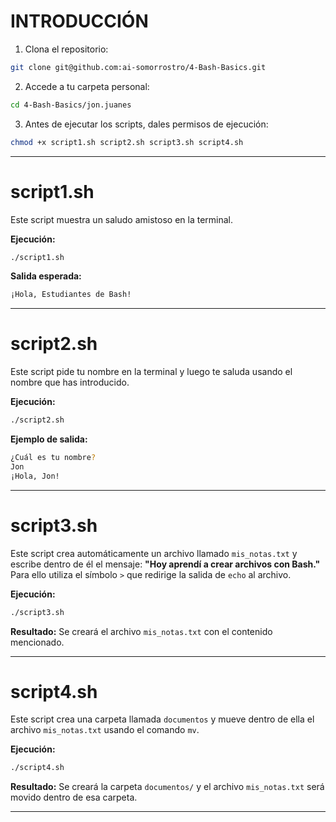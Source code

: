 # INTRODUCCIÓN

1. Clona el repositorio:

```bash
git clone git@github.com:ai-somorrostro/4-Bash-Basics.git
```

2. Accede a tu carpeta personal:

```bash
cd 4-Bash-Basics/jon.juanes
```

3. Antes de ejecutar los scripts, dales permisos de ejecución:

```bash
chmod +x script1.sh script2.sh script3.sh script4.sh
```

---

# script1.sh

Este script muestra un saludo amistoso en la terminal.

**Ejecución:**

```bash
./script1.sh
```

**Salida esperada:**

```bash
¡Hola, Estudiantes de Bash!
```

---

# script2.sh

Este script pide tu nombre en la terminal y luego te saluda usando el nombre que has introducido.

**Ejecución:**

```bash
./script2.sh
```

**Ejemplo de salida:**

```bash
¿Cuál es tu nombre?
Jon
¡Hola, Jon!
```

---

# script3.sh

Este script crea automáticamente un archivo llamado `mis_notas.txt` y escribe dentro de él el mensaje:
**"Hoy aprendí a crear archivos con Bash."** 
Para ello utiliza el símbolo `>` que redirige la salida de `echo` al archivo.

**Ejecución:**

```bash
./script3.sh
```

**Resultado:**
Se creará el archivo `mis_notas.txt` con el contenido mencionado.

---

# script4.sh

Este script crea una carpeta llamada `documentos` y mueve dentro de ella el archivo `mis_notas.txt` usando el comando `mv`.

**Ejecución:**

```bash
./script4.sh
```

**Resultado:**
Se creará la carpeta `documentos/` y el archivo `mis_notas.txt` será movido dentro de esa carpeta.

---

